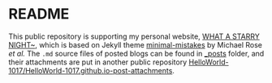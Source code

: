 # README

This public repository is supporting my personal website, [WHAT A STARRY NIGHT~](https://helloworld-1017.github.io/), which is based on Jekyll theme [minimal-mistakes](https://github.com/mmistakes/minimal-mistakes) by Michael Rose *et al.* The `.md` source files of posted blogs can be found in [_posts](https://github.com/HelloWorld-1017/HelloWorld-1017.github.io/tree/main/_posts) folder, and their attachments are put in another public repository [HelloWorld-1017/HelloWorld-1017.github.io-post-attachments](https://github.com/HelloWorld-1017/HelloWorld-1017.github.io-post-attachments).
